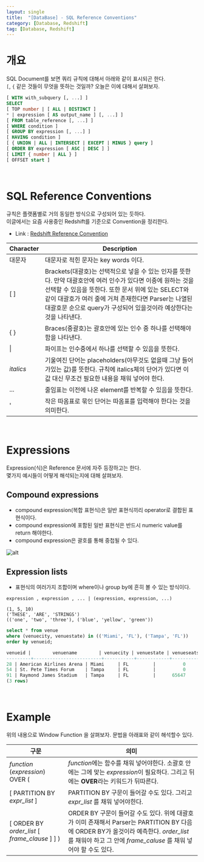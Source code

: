 ```yaml
---
layout: single
title:  "[DataBase] - SQL Reference Conventions"
category: [Database, Redshift]
tag: [Database, Redshift]
---
```


# 개요 

SQL Document를 보면 쿼리 규칙에 대해서 아래와 같이 표시되곤 한다.  
`[`, `{` 같은 것들이 무엇을 뜻하는 것일까? 오늘은 이에 대해서 살펴보자.

```sql
[ WITH with_subquery [, ...] ]
SELECT
[ TOP number | [ ALL | DISTINCT ]
* | expression [ AS output_name ] [, ...] ]
[ FROM table_reference [, ...] ]
[ WHERE condition ]
[ GROUP BY expression [, ...] ]
[ HAVING condition ]
[ { UNION | ALL | INTERSECT | EXCEPT | MINUS } query ]
[ ORDER BY expression [ ASC | DESC ] ]
[ LIMIT { number | ALL } ]
[ OFFSET start ]
```

<br>

# SQL Reference Conventions

규칙은 플랫폼별로 거의 동일한 방식으로 구성되어 있는 듯하다.  
이글에서는 요즘 사용중인 Redshift를 기준으로 Convention을 정리한다.  
- Link : [Redshift Reference Convention](https://docs.aws.amazon.com/redshift/latest/dg/c_SQL_reference_conventions.html)


|Character|Description|
|----|----|
|대문자|대문자로 적힌 문자는 key words 이다.|
|[ ]|Brackets(대괄호)는 선택적으로 넣을 수 있는 인자를 뜻한다. 만약 대괄호안에 여러 인수가 있다면 이중에 원하는 것을 선택할 수 있음을 뜻한다. 또한 문서 위에 있는 SELECT와 같이 대괄호가 여러 줄에 거쳐 존재한다면 Parser는 나열된 대괄호문 순으로 query가 구성되어 있을것이라 예상한다는 것을 나타낸다.|
|{ }|Braces(중괄호)는 괄호안에 있는 인수 중 하나를 선택해야함을 나타낸다.|
| \| |파이프는 인수중에서 하나를 선택할 수 있음을 뜻한다.| 
|*italics*|기울여진 단어는 placeholders(아무것도 없을때 그냥 들어가있는 값)를 뜻한다. 규칙에 italics체의 단어가 있다면 이 값 대신 무조건 필요한 내용을 채워 넣어야 한다.|
|...|줄임표는 이전에 나온 element를 반복할 수 있음을 뜻한다.|
|'|작은 따옴표로 묶인 단어는 따옴표를 입력해야 한다는 것을 의미한다.|

<br>


# Expressions

Expression(식)은 Reference 문서에 자주 등장하고는 한다.  
몇가지 예시들이 어떻게 해석되는지에 대해 살펴보자.  

## Compound expressions
- compound expression(복합 표현식)은 일반 표현식끼리 operator로 결합된 표현식이다.
- compound expression에 포함된 일반 표현식은 반드시 numeric value를 return 해야한다.
- compound expression은 괄호를 통해 중첩될 수 있다.

![alt](../../../assets/images/2022-05-17-SQL_reference_conventions/image1.png)

## Expression lists

- 표현식의 여러가지 조합이며 where이나 group by에 흔히 볼 수 있는 방식이다.

```
expression , expression , ... | (expression, expression, ...)
```

```
(1, 5, 10)
('THESE', 'ARE', 'STRINGS')
(('one', 'two', 'three'), ('blue', 'yellow', 'green'))
```

```sql
select * from venue
where (venuecity, venuestate) in (('Miami', 'FL'), ('Tampa', 'FL'))
order by venueid;

venueid |        venuename        | venuecity | venuestate | venueseats
---------+-------------------------+-----------+------------+------------
28 | American Airlines Arena | Miami     | FL         |          0
54 | St. Pete Times Forum    | Tampa     | FL         |          0
91 | Raymond James Stadium   | Tampa     | FL         |      65647
(3 rows)
```

<br>

# Example

위의 내용으로 Window Function 을 살펴보자. 문법을 아래표와 같이 해석할수 있다.


|구문|의미|
|----|----|
|*function* (*expression*) OVER (|*function*에는 함수를 채워 넣어야한다. 소괄호 안에는 그에 맞는 *expression*이 필요하다. 그리고 뒤에는 **OVER**라는 키워드가 뒤따른다.|
|[ PARTITION BY *expr_list* ] | PARTITION BY 구문이 들어갈 수도 있다. 그리고 *expr_list* 를 채워 넣어야한다.|
|[ ORDER BY *order_list* [ *frame_clause* ] ] )|ORDER BY 구문이 들어갈 수도 있다. 위에 대괄호가 이미 존재해서 Parser는 PARTITION BY 다음에 ORDER BY가 올것이라 예측한다. *order_list* 를 채워야 하고 그 안에 *frame_caluse* 를 채워 넣어야 할 수도 있다. |

